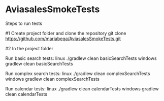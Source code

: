 # AviasalesSmokeTests


Steps to run tests

#1 Create project folder and clone the repository
git clone https://github.com/mariabeqa/AviasalesSmokeTests.git

#2 In the project folder

Run basic search tests:
linux
./gradlew clean basicSearchTests
windows
gradlew clean basicSearchTests

Run complex search tests:
linux
./gradlew clean complexSearchTests
windows
gradlew clean complexSearchTests

Run calendar tests:
linux
./gradlew clean calendarTests
windows
gradlew clean calendarTests
